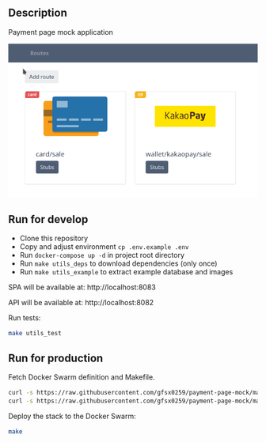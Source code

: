 ## Description
Payment page mock application

![UI example](./build/example/github/example.png)

## Run for develop

* Clone this repository
* Copy and adjust environment `cp .env.example .env`
* Run `docker-compose up -d` in project root directory
* Run `make utils_deps` to download dependencies (only once)
* Run `make utils_example` to extract example database and images 

SPA will be available at:
http://localhost:8083

API will be available at:
http://localhost:8082

Run tests:
```bash
make utils_test
```

## Run for production
Fetch Docker Swarm definition and Makefile.
```bash
curl -s https://raw.githubusercontent.com/gfsx0259/payment-page-mock/main/Makefile
curl -s https://raw.githubusercontent.com/gfsx0259/payment-page-mock/main/docker-compose.prod.yml
```

Deploy the stack to the Docker Swarm:
```bash
make
```

